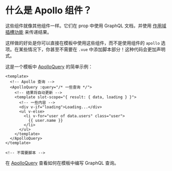 # 什么是 Apollo 组件？

这些组件就像其他组件一样。它们在 prop 中使用 GraphQL 文档，并使用 [作用域插槽功能](https://vuejs.org/v2/guide/components-slots.html#Scoped-Slots) 来传递结果。

这样做的好处是你可以直接在模板中使用这些组件，而不是使用组件的 `apollo` 选项。在某些情况下，你甚至不需要在 `.vue` 中添加脚本部分！这种代码会更加声明式。

这是一个模板中 [ApolloQuery](./query.md) 的简单示例：

```vue
<template>
  <!-- Apollo 查询 -->
  <ApolloQuery :query="/* 一些查询 */">
    <!-- 结果将自动更新 -->
    <template slot-scope="{ result: { data, loading } }">
      <!-- 一些内容 -->
      <div v-if="loading">Loading...</div>
      <ul v-else>
        <li v-for="user of data.users" class="user">
          {{ user.name }}
        </li>
      </ul>
    </template>
  </ApolloQuery>
</template>

<!-- 不需要脚本 -->
```

在 [ApolloQuery](./query.md) 查看如何在模板中编写 GraphQL 查询。
